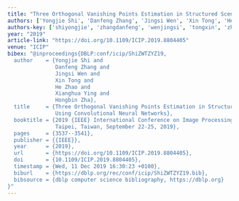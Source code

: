 ```yaml
---
title: "Three Orthogonal Vanishing Points Estimation in Structured Scenes Using Convolutional Neural Networks"
authors: ['Yongjie Shi', 'Danfeng Zhang', 'Jingsi Wen', 'Xin Tong', 'He Zhao', 'Xianghua Ying', 'Hongbin Zha']
authors-key: ['shiyongjie', 'zhangdanfeng', 'wenjingsi', 'tongxin', 'zhaohe', 'yingxianghua', 'zhahongbin']
year: "2019"
article-link: "https://doi.org/10.1109/ICIP.2019.8804405"
venue: "ICIP"
bibex: "@inproceedings{DBLP:conf/icip/ShiZWTZYZ19,
  author    = {Yongjie Shi and
               Danfeng Zhang and
               Jingsi Wen and
               Xin Tong and
               He Zhao and
               Xianghua Ying and
               Hongbin Zha},
  title     = {Three Orthogonal Vanishing Points Estimation in Structured Scenes
               Using Convolutional Neural Networks},
  booktitle = {2019 {IEEE} International Conference on Image Processing, {ICIP} 2019,
               Taipei, Taiwan, September 22-25, 2019},
  pages     = {3537--3541},
  publisher = {{IEEE}},
  year      = {2019},
  url       = {https://doi.org/10.1109/ICIP.2019.8804405},
  doi       = {10.1109/ICIP.2019.8804405},
  timestamp = {Wed, 11 Dec 2019 16:30:23 +0100},
  biburl    = {https://dblp.org/rec/conf/icip/ShiZWTZYZ19.bib},
  bibsource = {dblp computer science bibliography, https://dblp.org}
}"
---
```

